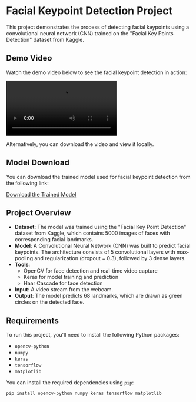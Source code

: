 # Facial Keypoint Detection Project

This project demonstrates the process of detecting facial keypoints using a convolutional neural network (CNN) trained on the "Facial Key Points Detection" dataset from Kaggle.

## Demo Video

Watch the demo video below to see the facial keypoint detection in action:

![Demo Video](path/to/demo_video.mp4)

Alternatively, you can download the video and view it locally.

## Model Download

You can download the trained model used for facial keypoint detection from the following link:

[Download the Trained Model](https://link_to_your_model_download)

## Project Overview

- **Dataset**: The model was trained using the "Facial Key Point Detection" dataset from Kaggle, which contains 5000 images of faces with corresponding facial landmarks.
- **Model**: A Convolutional Neural Network (CNN) was built to predict facial keypoints. The architecture consists of 5 convolutional layers with max-pooling and regularization (dropout = 0.3), followed by 3 dense layers.
- **Tools**: 
  - OpenCV for face detection and real-time video capture
  - Keras for model training and prediction
  - Haar Cascade for face detection
- **Input**: A video stream from the webcam.
- **Output**: The model predicts 68 landmarks, which are drawn as green circles on the detected face.

## Requirements

To run this project, you'll need to install the following Python packages:

- `opencv-python`
- `numpy`
- `keras`
- `tensorflow`
- `matplotlib`

You can install the required dependencies using `pip`:

```bash
pip install opencv-python numpy keras tensorflow matplotlib

